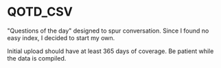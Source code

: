 # QOTD_CSV
"Questions of the day" designed to spur conversation. 
Since I found no easy index, I decided to start my own. 

Initial upload should have at least 365 days of coverage. Be patient while the data is compiled. 
